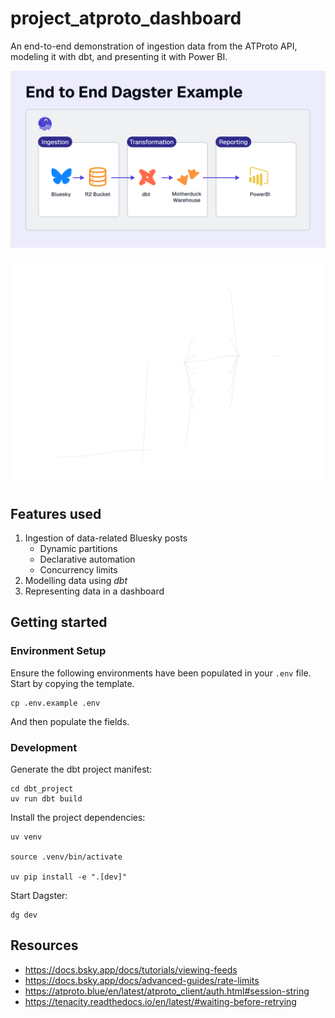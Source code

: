# project_atproto_dashboard

An end-to-end demonstration of ingestion data from the ATProto API, modeling it with dbt, and presenting it with Power BI.

![Architecture Diagram](_static/architecture-diagram.png)

![Project asset lineage](_static/lineage.svg)

## Features used

1. Ingestion of data-related Bluesky posts
   - Dynamic partitions
   - Declarative automation
   - Concurrency limits
2. Modelling data using _dbt_
3. Representing data in a dashboard

## Getting started

### Environment Setup

Ensure the following environments have been populated in your `.env` file. Start by copying the
template.

```
cp .env.example .env
```

And then populate the fields.

### Development

Generate the dbt project manifest:

    cd dbt_project
    uv run dbt build


Install the project dependencies:

    uv venv

    source .venv/bin/activate

    uv pip install -e ".[dev]"

Start Dagster:

    dg dev

## Resources

- https://docs.bsky.app/docs/tutorials/viewing-feeds
- https://docs.bsky.app/docs/advanced-guides/rate-limits
- https://atproto.blue/en/latest/atproto_client/auth.html#session-string
- https://tenacity.readthedocs.io/en/latest/#waiting-before-retrying
